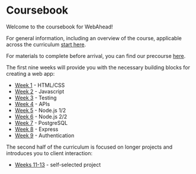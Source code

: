 # Coursebook

Welcome to the coursebook for WebAhead!

For general information, including an overview of the course, applicable across the curriculum [start here](general/README.md).

For materials to complete before arrival, you can find our precourse [here](precourse/README.md).

The first nine weeks will provide you with the necessary building blocks for creating a web app:
* [Week 1](week-1/README.md)  - HTML/CSS
* [Week 2](week-2/README.md)  - Javascript
* [Week 3](week-3/README.md)  - Testing
* [Week 4](week-4/README.md)  - APIs
* [Week 5](week-5/README.md)  - Node.js 1/2
* [Week 6](week-6/README.md)  - Node.js 2/2
* [Week 7](week-7/README.md)  - PostgreSQL
* [Week 8](week-8/README.md)  - Express
* [Week 9](week-9/README.md)  - Authentication

The second half of the curriculum is focused on longer projects and introduces you to client interaction:
+ [Weeks 11-13](./weeks-11-13) - self-selected project
